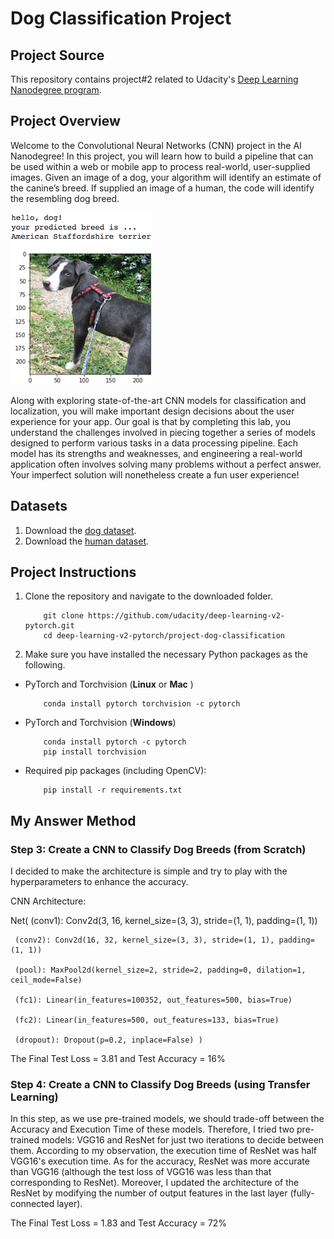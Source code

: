 [//]: # (Image References)

[image1]: ./images/sample_dog_output.png "Sample Output"

# Dog Classification Project

## Project Source

This repository contains project#2 related to Udacity's [Deep Learning Nanodegree program](https://github.com/udacity/deep-learning-v2-pytorch/tree/master/project-dog-classification). 

## Project Overview

Welcome to the Convolutional Neural Networks (CNN) project in the AI Nanodegree! In this project, you will learn how to build a pipeline that can be used within a web or mobile app to process real-world, user-supplied images.  Given an image of a dog, your algorithm will identify an estimate of the canine’s breed.  If supplied an image of a human, the code will identify the resembling dog breed.  

![Sample Output][image1]

Along with exploring state-of-the-art CNN models for classification and localization, you will make important design decisions about the user experience for your app.  Our goal is that by completing this lab, you understand the challenges involved in piecing together a series of models designed to perform various tasks in a data processing pipeline.  Each model has its strengths and weaknesses, and engineering a real-world application often involves solving many problems without a perfect answer.  Your imperfect solution will nonetheless create a fun user experience!

## Datasets

1. Download the [dog dataset](https://s3-us-west-1.amazonaws.com/udacity-aind/dog-project/dogImages.zip).
2. Download the [human dataset](http://vis-www.cs.umass.edu/lfw/lfw.tgz). 

## Project Instructions

1. Clone the repository and navigate to the downloaded folder.
	
	```	
		git clone https://github.com/udacity/deep-learning-v2-pytorch.git
		cd deep-learning-v2-pytorch/project-dog-classification
	```
	
2. Make sure you have installed the necessary Python packages as the following.

* PyTorch and Torchvision (__Linux__ or __Mac__ )

	```	
		conda install pytorch torchvision -c pytorch
	```
* PyTorch and Torchvision (__Windows__)

	```	
		conda install pytorch -c pytorch
		pip install torchvision
	```

* Required pip packages (including OpenCV):

	```	
		pip install -r requirements.txt
	```

## My Answer Method 

### Step 3: Create a CNN to Classify Dog Breeds (from Scratch)

I decided to make the architecture is simple and try to play with the hyperparameters to enhance the accuracy.


CNN Architecture:


Net( (conv1): Conv2d(3, 16, kernel_size=(3, 3), stride=(1, 1), padding=(1, 1))

 	 (conv2): Conv2d(16, 32, kernel_size=(3, 3), stride=(1, 1), padding=(1, 1))

     (pool): MaxPool2d(kernel_size=2, stride=2, padding=0, dilation=1, ceil_mode=False)

	 (fc1): Linear(in_features=100352, out_features=500, bias=True)

	 (fc2): Linear(in_features=500, out_features=133, bias=True)

	 (dropout): Dropout(p=0.2, inplace=False) )


The Final Test Loss = 3.81 and Test Accuracy =  16%


### Step 4: Create a CNN to Classify Dog Breeds (using Transfer Learning)
In this step, as we use pre-trained models, we should trade-off between the Accuracy and Execution Time of these models. Therefore, I tried two pre-trained models: VGG16 and ResNet for just two iterations to decide between them. According to my observation, the execution time of ResNet was half VGG16's execution time. As for the accuracy, ResNet was more accurate than VGG16 (although the test loss of VGG16 was less than that corresponding to ResNet). Moreover, I updated the architecture of the ResNet by modifying the number of output features in the last layer (fully-connected layer).


The Final Test Loss = 1.83 and Test Accuracy =  72%
